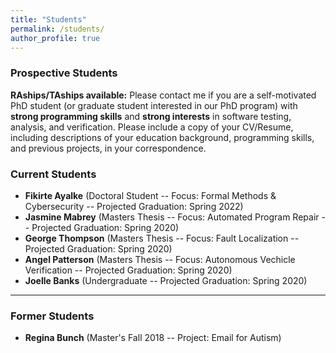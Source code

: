 ```yaml
---
title: "Students"
permalink: /students/
author_profile: true
---
```


### Prospective Students

**RAships/TAships available:** Please contact me if you are a self-motivated PhD student (or graduate student interested in our PhD program) with **strong programming skills** and **strong interests** in software testing, analysis, and verification. Please include a copy of your CV/Resume, including descriptions of your education background, programming skills, and previous projects, in your correspondence. 


### Current Students

* **Fikirte Ayalke** (Doctoral Student -- Focus: Formal Methods & Cybersecurity -- Projected Graduation: Spring 2022)
* **Jasmine Mabrey** (Masters Thesis -- Focus: Automated Program Repair -- Projected Graduation: Spring 2020)
* **George Thompson** (Masters Thesis -- Focus: Fault Localization -- Projected Graduation: Spring 2020)
* **Angel Patterson** (Masters Thesis -- Focus: Autonomous Vechicle Verification -- Projected Graduation: Spring 2020)
* **Joelle Banks** (Undergraduate -- Projected Graduation: Spring 2020)
---

### Former Students

* **Regina Bunch** (Master's Fall 2018 -- Project: Email for Autism)
